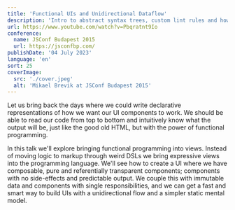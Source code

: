 ```yaml
---
title: 'Functional UIs and Unidirectional Dataflow'
description: 'Intro to abstract syntax trees, custom lint rules and how to use it to reduce implicit project knowledge'
url: https://www.youtube.com/watch?v=Pbqratnt9Io
conference:
  name: JSConf Budapest 2015
  url: https://jsconfbp.com/
publishDate: '04 July 2023'
language: 'en'
sort: 25
coverImage:
  src: './cover.jpeg'
  alt: 'Mikael Brevik at JSConf Budapest 2015'
---
```


Let us bring back the days where we could write declarative representations of how we want our UI components to work. We should be able to read our code from top to bottom and intuitively know what the output will be, just like the good old HTML, but with the power of functional programming.

In this talk we'll explore bringing functional programming into views. Instead of moving logic to markup through weird DSLs we bring expressive views into the programming language. We'll see how to create a UI where we have composable, pure and referentially transparent components; components with no side-effects and predictable output. We couple this with immutable data and components with single responsibilities, and we can get a fast and smart way to build UIs with a unidirectional flow and a simpler static mental model.
